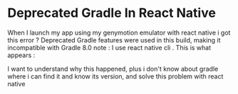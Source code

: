 
# Deprecated Gradle In React Native

When I launch my app using my genymotion emulator with react native i got this error ?
Deprecated Gradle features were used in this build, making it incompatible with Gradle 8.0
note : I use react native cli .
This is what appears :

I want to understand why this happened, plus i don't know about gradle
where i can find it and know its version,
and solve this problem with react native

        